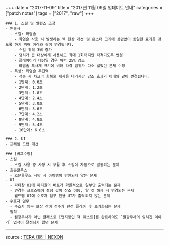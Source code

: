 +++
date = "2017-11-09"
title = "2017년 11월 09일 업데이트 안내"
categories = ["patch notes"]
tags = ["2017", "raw"]
+++

```
### 1. 스킬 및 밸런스 조정
- 인술사
  - 스킬: 화염술
    - 화염술 사용 시 발생하는 렉 현상 개선 및 몬스터 크기에 상관없이 동일한 효과를 갖도록 하기 위해 아래와 같이 변경됩니다.
    - 스킬 위력 3배 증가
    - 덩치가 큰 대상에게 사용해도 최대 1회까지만 타격되도록 변경
    - 플레이어가 대상일 경우 위력 25% 감소
    - 화염술 투사체 크기에 비해 타격 범위가 다소 넓었던 문제 수정
  - 특성: 화염술 추진력
    - 적중 시 차크라 회복술 재사용 대기시간 감소 효과가 아래와 같이 변경됩니다.
    - 1단계: 0.6초
    - 2단계: 1.2초
    - 3단계: 1.8초
    - 4단계: 2.4초
    - 5단계: 3.0초
    - 6단계: 3.6초
    - 7단계: 4.2초
    - 8단계: 4.8초
    - 9단계: 5.4초
    - 10단계: 6.0초

### 2. UI
- 프레임 드랍 개선

### [버그수정]
- 스킬
  - 스킬 사용 중 사망 시 부활 후 스킬이 자동으로 발동되는 문제
- 호문쿨루스
  - 호문쿨루스 사망 시 아이템이 반환되지 않는 문제
- UI
  - 파티창 UI에 파티원의 버프가 확률적으로 일부만 출력되는 문제
  - 변경한 크로스헤어 설정 값이 장소 이동, 탈 것 해제 시 변경되는 문제
  - 월드맵 UI에 수호자 임무 전용 UI가 출력되지 않는 문제
- 수호자 임무
  - 수호자 임무 보상 잔여 점수가 던전 플레이 후 초기화되는 문제
- 업적
  - 월광무사가 아닌 클래스로 [먼지쌓인 책 퀘스트]를 완료하여도 `월광무사의 잊혀진 이야기` 업적이 달성되지 않던 문제
```

----

source : [TERA 테라 | NEXON](http://tera.nexon.com/news/update/view.aspx?n4articlesn=305)